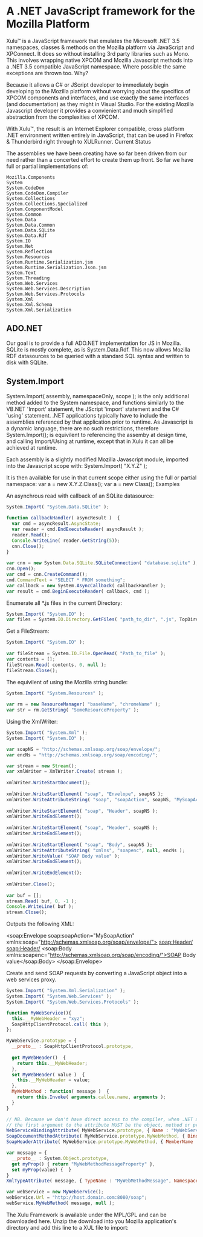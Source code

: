 A .NET JavaScript framework for the Mozilla Platform
========
Xulu™ is a JavaScript framework that emulates the Microsoft .NET 3.5 namespaces, classes & methods on the Mozilla platform via JavaScript and XPConnect. It does so without installing 3rd party libraries such as Mono. This involves wrapping native XPCOM and Mozilla Javascript methods into a .NET 3.5 compatible JavaScript namespace. Where possible the same exceptions are thrown too.
Why?

Because it allows a C# or JScript developer to immediately begin developing to the Mozilla platform without worrying about the specifics of XPCOM components and interfaces, and use exactly the same interfaces (and documentation) as they might in Visual Studio. For the existing Mozilla Javascript developer it provides a convienient and much simplified abstraction from the complexities of XPCOM.

With Xulu™, the result is an Internet Explorer compatible, cross platform .NET environment written entirely in JavaScript, that can be used in Firefox & Thunderbird right through to XULRunner.
Current Status

The assemblies we have been creating have so far been driven from our need rather than a concerted effort to create them up front. So far we have full or partial implementations of:

    Mozilla.Components
    System
    System.CodeDom
    System.CodeDom.Compiler
    System.Collections
    System.Collections.Specialized
    System.ComponentModel
    System.Common
    System.Data
    System.Data.Common
    System.Data.SQLite
    System.Data.Rdf
    System.IO
    System.Net
    System.Reflection
    System.Resources
    System.Runtime.Serialization.jsm
    System.Runtime.Serialization.Json.jsm
    System.Text
    System.Threading
    System.Web.Services
    System.Web.Services.Description
    System.Web.Services.Protocols
    System.Xml
    System.Xml.Schema
    System.Xml.Serialization

ADO.NET
-------
Our goal is to provide a full ADO.NET implementation for JS in Mozilla. SQLite is mostly complete, as is System.Data.Rdf. This now allows Mozilla RDF datasources to be queried with a standard SQL syntax and written to disk with SQLite.

System.Import
-------------
System.Import( assembly, namespaceOnly, scope ); is the only additional method added to the System namespace, and functions similarly to the VB.NET 'Import' statement, the JScript 'import' statement and the C# 'using' statement. .NET applications typically have to include the assemblies referenced by that application prior to runtime. As Javascript is a dynamic language, there are no such restrictions, therefore System.Import(); is equivilent to referencing the assemby at design time, and calling Import/Using at runtime, except that in Xulu it can all be achieved at runtime.

Each assembly is a slightly modified Mozilla Javascript module, imported into the Javascript scope with:
System.Import( "X.Y.Z" );

It is then available for use in that current scope either using the full or partial namespace:
var a = new X.Y.Z.Class(); var a = new Class();
Examples

An asynchrous read with callback of an SQLite datasource:
```javascript
System.Import( "System.Data.SQLite" );
    		
function callbackHandler( asyncResult )  {
  var cmd = asyncResult.AsyncState;
  var reader = cmd.EndExecuteReader( asyncResult );
  reader.Read();
  Console.WriteLine( reader.GetString(5));
  cnn.Close();
}
				
var cnn = new System.Data.SQLite.SQLiteConnection( "database.sqlite" );
cnn.Open();
var cmd = cnn.CreateCommand();
cmd.CommandText = "SELECT * FROM something";
var callback = new System.AsyncCallback( callbackHandler );
var result = cmd.BeginExecuteReader( callback, cmd );
```
Enumerate all *.js files in the current Directory:
```javascript
System.Import( "System.IO" );
var files = System.IO.Directory.GetFiles( "path_to_dir", ".js", TopDirectoryOnly );
```
Get a FileStream:
```javascript
System.Import( "System.IO" );
				
var fileStream = System.IO.File.OpenRead( "Path_to_file" );
var contents = [];
fileStream.Read( contents, 0, null );
fileStream.Close();
```
The equivilent of using the Mozilla string bundle:
```javascript
System.Import( "System.Resources" );
				
var rm = new ResourceManager( "baseName", "chromeName" );
var str = rm.GetString( "SomeResourceProperty" );
```
Using the XmlWriter:
```javascript
System.Import( "System.Xml" );
System.Import( "System.IO" );

var soapNS = "http://schemas.xmlsoap.org/soap/envelope/";
var encNs = "http://schemas.xmlsoap.org/soap/encoding/";

var stream = new Stream();
var xmlWriter = XmlWriter.Create( stream );
				
xmlWriter.WriteStartDocument();
				
xmlWriter.WriteStartElement( "soap", "Envelope", soapNS );
xmlWriter.WriteAttributeString( "soap", "soapAction", soapNS, "MySoapAction" );
				
xmlWriter.WriteStartElement( "soap", "Header", soapNS );
xmlWriter.WriteEndElement();
				
xmlWriter.WriteStartElement( "soap", "Header", soapNS );
xmlWriter.WriteEndElement();
				
xmlWriter.WriteStartElement( "soap", "Body", soapNS );
xmlWriter.WriteAttributeString( "xmlns", "soapenc", null, encNs );
xmlWriter.WriteValue( "SOAP Body value" );
xmlWriter.WriteEndElement();
				
xmlWriter.WriteEndElement();
				
xmlWriter.Close();
				
var buf = [];
stream.Read( buf, 0, -1 );
Console.WriteLine( buf );
stream.Close();
```
Outputs the following XML:

<?xml version="1.0" encoding="UTF-8"?>
<soap:Envelope soap:soapAction="MySoapAction" xmlns:soap="http://schemas.xmlsoap.org/soap/envelope/">
  <soap:Header/>
  <soap:Header/>
  <soap:Body xmlns:soapenc="http://schemas.xmlsoap.org/soap/encoding/">SOAP Body value</soap:Body>
</soap:Envelope>

Create and send SOAP requests by converting a JavaScript object into a web services proxy.
```javascript
System.Import( "System.Xml.Serialization" );
System.Import( "System.Web.Services" );
System.Import( "System.Web.Services.Protocols" );

function MyWebService(){
  this.__MyWebHeader = "xyz";
  SoapHttpClientProtocol.call( this );
};

MyWebService.prototype = {
  __proto__ : SoapHttpClientProtocol.prototype,
  
  get MyWebHeader()  {
    return this.__MyWebHeader;
  }, 
  set MyWebHeader( value )  {
    this.__MyWebHeader = value;
  },  
  MyWebMethod : function( message )  {
    return this.Invoke( arguments.callee.name, arguments );
  }
}

// NB. Because we don't have direct access to the compiler, when .NET attributes are applied
// the first argument to the attribute MUST be the object, method or property to apply the attribute to.
WebServiceBindingAttribute( MyWebService.prototype, { Name : "MyWebService", Namespace : http://ns.domain.com/abc } ) ;
SoapDocumentMethodAttribute( MyWebService.prototype.MyWebMethod, { Binding : "MyWebServiceBinding", Action : "MySoapAction" } );
SoapHeaderAttribute( MyWebService.prototype.MyWebMethod, { MemberName : "MyWebHeader", Direction : SoapHeaderDirection.In } );

var message = {
  __proto__ : System.Object.prototype,
  get myProp() { return "MyWebMethodMessageProperty" },
  set myProp(value) {  }
}
XmlTypeAttribute( message, { TypeName : "MyWebMethodMessage", Namespace : "http://eg.redbacksystems.com/xyz" } );

var webService = new MyWebService();
webService.Url = "http://host.domain.com:8080/soap";  
webService.MyWebMethod( message, null );
```
The Xulu Framework is available under the MPL/GPL and can be downloaded here. Unzip the download into you Mozilla application's directory and add this line to a XUL file to import:

<script type="text/javascript;e4x=1" src="resource://xulu/loader.js"/>
